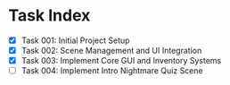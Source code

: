 # Task Index

- [x] Task 001: Initial Project Setup
- [x] Task 002: Scene Management and UI Integration
- [x] Task 003: Implement Core GUI and Inventory Systems
- [ ] Task 004: Implement Intro Nightmare Quiz Scene
